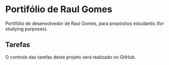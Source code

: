# Portifólio de Raul Gomes

Portifólio de desenvolvedor de Raul Gomes, para propósitos estudantis (for studying purposes).

## Tarefas

O controle das tarefas deste projeto será realizado no GitHub.
